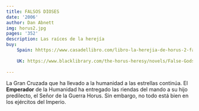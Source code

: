 ```yaml
---
title: FALSOS DIOSES
date: '2006'
author: Dan Abnett
img: horus2.jpg
pages: '352'
description: Las raíces de la herejía
buy:
    Spain: hhttps://www.casadellibro.com/libro-la-herejia-de-horus-2-falsos-dioses/9788445003107/2794008
    
    UK: https://www.blacklibrary.com/the-horus-heresy/novels/False-Gods-eBook.html
     
---
```

La Gran Cruzada que ha llevado a la humanidad a las estrellas continúa. El **Emperador** de la Humanidad ha entregado las riendas del mando a su hijo predilecto, el Señor de la Guerra Horus. Sin embargo, no todo está bien en los ejércitos del Imperio.